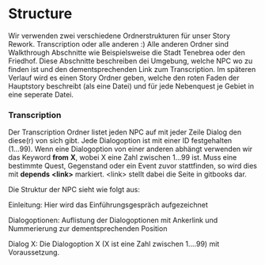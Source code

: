 # Structure

Wir verwenden zwei verschiedene Ordnerstrukturen für unser Story Rework. Transcription oder alle anderen :\) Alle anderen Ordner sind Walkthrough Abschnitte wie Beispielsweise die Stadt Tenebrea oder den Friedhof. Diese Abschnitte beschreiben dei Umgebung, welche NPC wo zu finden ist und den dementsprechenden Link zum Transcription. Im späteren Verlauf wird es einen Story Ordner geben, welche den roten Faden der Hauptstory beschreibt \(als eine Datei\) und für jede Nebenquest je Gebiet in eine seperate Datei.

### Transcription

Der Transcription Ordner listet jeden NPC auf mit jeder Zeile Dialog den diese\(r\) von sich gibt. Jede Dialogoption ist mit einer ID festgehalten \(1...99\). Wenn eine Dialogoption von einer anderen abhängt verwenden wir das Keyword **from** **X**, wobei X eine Zahl zwischen 1...99 ist. Muss eine bestimmte Quest, Gegenstand oder ein Event zuvor stattfinden, so wird dies mit **depends** **&lt;link&gt;** markiert. &lt;link&gt; stellt dabei die Seite in gitbooks dar.

Die Struktur der NPC sieht wie folgt aus:

Einleitung: Hier wird das Einführungsgespräch aufgezeichnet

Dialogoptionen: Auflistung der Dialogoptionen mit Ankerlink und Nummerierung zur dementsprechenden Position

Dialog X: Die Dialogoption X \(X ist eine Zahl zwischen 1....99\) mit Voraussetzung.

